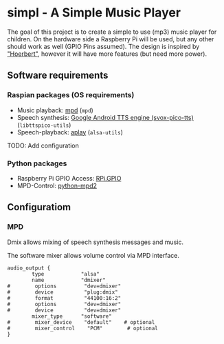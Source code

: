 simpl - A Simple Music Player
===============

The goal of this project is to create a simple to use (mp3) music player for children.
On the hardware side a Raspberry Pi will be used, but any other should work as well (GPIO Pins assumed). The design is inspired by ["Hoerbert"](https://de.hoerbert.com/), however it will have more features (but need more power). 

## Software requirements

### Raspian packages (OS requirements)

- Music playback: [mpd](https://www.musicpd.org/) (`mpd`)
- Speech synthesis: [Google Android TTS engine (svox-pico-tts)](https://elinux.org/RPi_Text_to_Speech_(Speech_Synthesis)) (`libttspico-utils`)
- Speech-playback: [aplay](https://www.alsa-project.org/main/index.php/Main_Page) (`alsa-utils`)

TODO: Add configuration

### Python packages

- Raspberry Pi GPIO Access: [RPi.GPIO](https://sourceforge.net/projects/raspberry-gpio-python/)
- MPD-Control: [python-mpd2](https://github.com/Mic92/python-mpd2) 

## Configuratiom

### MPD

Dmix allows mixing of speech synthesis messages and music.

The software mixer allows volume control via MPD interface.

```
audio_output {
        type            "alsa"
        name            "dmixer"
#        options         "dev=dmixer"
#        device          "plug:dmix"
#        format          "44100:16:2"
#        options         "dev=dmixer"
#        device          "dev=dmixer"
        mixer_type      "software"
#        mixer_device    "default"    # optional
#        mixer_control    "PCM"        # optional
}
```
